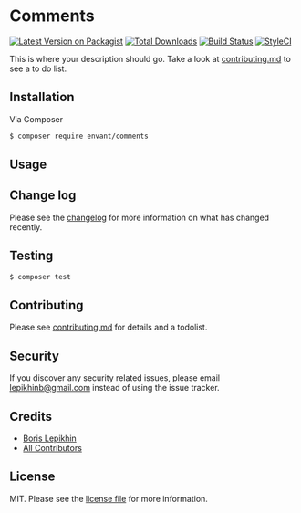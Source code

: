 # Comments

[![Latest Version on Packagist][ico-version]][link-packagist]
[![Total Downloads][ico-downloads]][link-downloads]
[![Build Status][ico-travis]][link-travis]
[![StyleCI][ico-styleci]][link-styleci]

This is where your description should go. Take a look at [contributing.md](contributing.md) to see a to do list.

## Installation

Via Composer

``` bash
$ composer require envant/comments
```

## Usage

## Change log

Please see the [changelog](changelog.md) for more information on what has changed recently.

## Testing

``` bash
$ composer test
```

## Contributing

Please see [contributing.md](contributing.md) for details and a todolist.

## Security

If you discover any security related issues, please email lepikhinb@gmail.com instead of using the issue tracker.

## Credits

- [Boris Lepikhin][link-author]
- [All Contributors][link-contributors]

## License

MIT. Please see the [license file](license.md) for more information.

[ico-version]: https://img.shields.io/packagist/v/envant/comments.svg?style=flat-square
[ico-downloads]: https://img.shields.io/packagist/dt/envant/comments.svg?style=flat-square
[ico-travis]: https://img.shields.io/travis/envant/comments/master.svg?style=flat-square
[ico-styleci]: https://styleci.io/repos/12345678/shield

[link-packagist]: https://packagist.org/packages/envant/comments
[link-downloads]: https://packagist.org/packages/envant/comments
[link-travis]: https://travis-ci.org/envant/comments
[link-styleci]: https://styleci.io/repos/12345678
[link-author]: https://github.com/envant
[link-contributors]: ../../contributors
